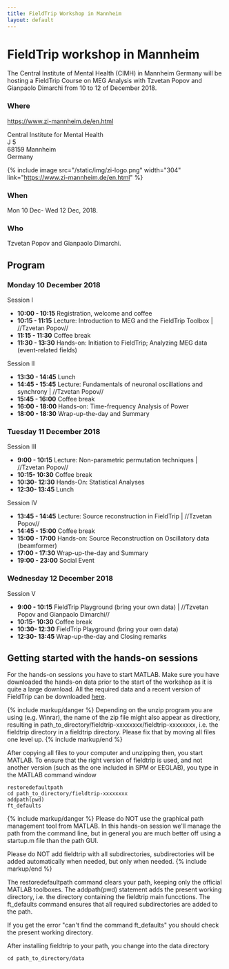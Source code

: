 ```yaml
---
title: FieldTrip Workshop in Mannheim
layout: default
---
```


# FieldTrip workshop in Mannheim

The Central Institute of Mental Health (CIMH) in Mannheim Germany will be hosting a FieldTrip Course on MEG Analysis with Tzvetan Popov and Gianpaolo Dimarchi from 10 to 12 of December 2018.


### Where

https://www.zi-mannheim.de/en.html

Central Institute for Mental Health  
J 5  
68159 Mannheim  
Germany  

{% include image src="/static/img/zi-logo.png" width="304" link="https://www.zi-mannheim.de/en.html" %}

### When

Mon 10 Dec- Wed 12 Dec, 2018.

### Who

Tzvetan Popov and Gianpaolo Dimarchi.

## Program

### Monday 10 December 2018

Session I
  * **10:00 - 10:15**   Registration, welcome and coffee
  * **10:15 - 11:15**   Lecture: Introduction to MEG and the FieldTrip Toolbox | //Tzvetan Popov//
  * **11:15 - 11:30**   Coffee break
  * **11:30 - 13:30**   Hands-on: Initiation to FieldTrip; Analyzing MEG data (event-related fields)

Session II
  * **13:30 - 14:45**   Lunch
  * **14:45 - 15:45**   Lecture: Fundamentals of neuronal oscillations and synchrony | //Tzvetan Popov//
  * **15:45 - 16:00**   Coffee break
  * **16:00 - 18:00**   Hands-on: Time-frequency Analysis of Power
  * **18:00 - 18:30**   Wrap-up-the-day and Summary

### Tuesday  11 December 2018

Session III
  * **9:00 - 10:15**    Lecture: Non-parametric permutation techniques | //Tzvetan Popov//
  * **10:15- 10:30**    Coffee break
  * **10:30- 12:30**    Hands-On: Statistical Analyses
  * **12:30- 13:45**    Lunch

Session IV
  * **13:45 - 14:45**   Lecture: Source reconstruction in FieldTrip | //Tzvetan Popov//
  * **14:45 - 15:00**   Coffee break
  * **15:00 - 17:00**   Hands-on: Source Reconstruction on Oscillatory data (beamformer)
  * **17:00 - 17:30**   Wrap-up-the-day and Summary
  * **19:00 - 23:00**   Social Event

### Wednesday  12 December 2018

Session V
  * **9:00 - 10:15**   FieldTrip Playground (bring your own data) | //Tzvetan Popov and Gianpaolo Dimarchi//
  * **10:15- 10:30**   Coffee break
  * **10:30- 12:30**   FieldTrip Playground (bring your own data)
  * **12:30- 13:45**   Wrap-up-the-day and Closing remarks

## Getting started with the hands-on sessions

For the hands-on sessions you have to start MATLAB. Make sure you have downloaded the hands-on data prior to the start of the workshop as it is quite a large download. All the required data and a recent version of FieldTrip can be downloaded [here](ftp://ftp.fieldtriptoolbox.org/pub/fieldtrip/workshop/mannheim2018).

{% include markup/danger %}
Depending on the unzip program you are using (e.g. Winrar), the name of the zip file might also appear as directiory, resulting in path_to_directory/fieldtrip-xxxxxxxx/fieldtrip-xxxxxxxx, i.e. the fieldtrip directory in a fieldtrip directory. Please fix that by moving all files one level up.
{% include markup/end %}

After copying all files to your computer and unzipping then, you start MATLAB. To ensure that the right version of fieldtrip is used, and not another version (such as the one included in SPM or EEGLAB), you type in the MATLAB command window

    restoredefaultpath
    cd path_to_directory/fieldtrip-xxxxxxxx
    addpath(pwd)
    ft_defaults

{% include markup/danger %}
Please do NOT use the graphical path management tool from MATLAB. In this hands-on session we'll manage the path from the command line, but in general you are much better off using a startup.m file than the path GUI.

Please do NOT add fieldtrip with all subdirectories, subdirectories will be added automatically when needed, but only when needed.
{% include markup/end %}

The restoredefaultpath command clears your path, keeping only the
official MATLAB toolboxes. The addpath(pwd) statement adds the
present working directory, i.e. the directory containing the fieldtrip
main funcctions. The ft_defaults command ensures that all required
subdirectories are added to the path.

If you get the error "can't find the command ft_defaults" you should check the present working directory.

After installing fieldtrip to your path, you change into the data directory

    cd path_to_directory/data
